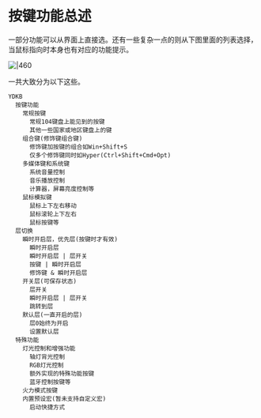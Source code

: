 # 按键功能总述

一部分功能可以从界面上直接选。还有一些复杂一点的则从下图里面的列表选择，当鼠标指向时本身也有对应的功能提示。

![|460](assets/keymap_key_actions.png)


一共大致分为以下这些。

```mindmap
YDKB
  按键功能
    常规按键
      常规104键盘上能见到的按键
      其他一些国家或地区键盘上的键
    组合键(修饰键组合键)
      修饰键加按键的组合如Win+Shift+S
      仅多个修饰键同时如Hyper(Ctrl+Shift+Cmd+Opt)
    多媒体键和系统键
      系统音量控制
      音乐播放控制
      计算器，屏幕亮度控制等
    鼠标模拟键
      鼠标上下左右移动
      鼠标滚轮上下左右
      鼠标按键等
  层切换
    瞬时开启层，优先层(按键时才有效)
      瞬时开启层
      瞬时开启层 | 层开关
      按键 | 瞬时开启层
      修饰键 & 瞬时开启层
    开关层(可保存状态)
      层开关
      瞬时开启层 | 层开关
      跳转到层
    默认层(一直开启的层)
      层0始终为开启
      设置默认层
  特殊功能
    灯光控制和增强功能
      轴灯背光控制
      RGB灯光控制
      额外实现的特殊功能按键
      蓝牙控制按键等
    火力模式按键
    内置预设宏(暂未支持自定义宏)
      启动快捷方式
```

